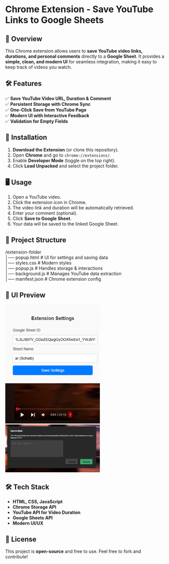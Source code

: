 # **Chrome Extension - Save YouTube Links to Google Sheets**  

## 🚀 Overview  
This Chrome extension allows users to **save YouTube video links, durations, and personal comments** directly to a **Google Sheet**. It provides a **simple, clean, and modern UI** for seamless integration, making it easy to keep track of videos you watch.

## 🛠️ Features  
✅ **Save YouTube Video URL, Duration & Comment**  
✅ **Persistent Storage with Chrome Sync**  
✅ **One-Click Save from YouTube Page**  
✅ **Modern UI with Interactive Feedback**  
✅ **Validation for Empty Fields**  

## 📌 Installation  
1. **Download the Extension** (or clone this repository).  
2. Open **Chrome** and go to `chrome://extensions/`.  
3. Enable **Developer Mode** (toggle on the top right).  
4. Click **Load Unpacked** and select the project folder.  

## 🖥️ Usage  
1. Open a YouTube video.  
2. Click the extension icon in Chrome.  
3. The video link and duration will be automatically retrieved.  
4. Enter your comment (optional).  
5. Click **Save to Google Sheet**.  
6. Your data will be saved to the linked Google Sheet.  

## 📂 Project Structure  
/extension-folder  
│── popup.html # UI for settings and saving data  
│── styles.css # Modern styles  
│── popup.js # Handles storage & interactions  
│── background.js # Manages YouTube data extraction  
│── manifest.json # Chrome extension config  

## 🎨 UI Preview  
<img src="1.png" alt="Extension UI" width="300"/>  
<img src="2.png" alt="Extension UI" width="300"/>  
<img src="3.png" alt="Extension UI" width="300"/>  

## 🛠️ Tech Stack  
- **HTML, CSS, JavaScript**  
- **Chrome Storage API**  
- **YouTube API for Video Duration**  
- **Google Sheets API**  
- **Modern UI/UX**  

## 📝 License  
This project is **open-source** and free to use. Feel free to fork and contribute!
